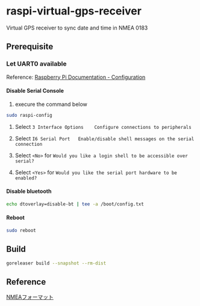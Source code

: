 # raspi-virtual-gps-receiver
Virtual GPS receiver to sync date and time in NMEA 0183


## Prerequisite

### Let UART0 available

Reference: [Raspberry Pi Documentation \- Configuration](https://www.raspberrypi.com/documentation/computers/configuration.html)

#### Disable Serial Console

1. execure the command below
```bash
sudo raspi-config
```

1. Select `3 Interface Options    Configure connections to peripherals`

1. Select `I6 Serial Port   Enable/disable shell messages on the serial connection`

1. Select `<No>` for `Would you like a login shell to be accessible over serial?`

1. Select `<Yes>` for `Would you like the serial port hardware to be enabled?`

#### Disable bluetooth

```bash
echo dtoverlay=disable-bt | tee -a /boot/config.txt
```

#### Reboot

```bash
sudo reboot
```


## Build

```bash
goreleaser build --snapshot --rm-dist
```

## Reference
[NMEAフォーマット](http://www.hdlc.jp/~jh8xvh/jp/gps/nmea.html)
